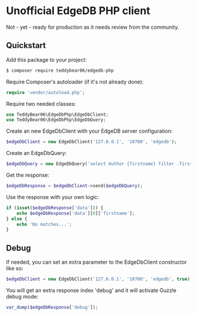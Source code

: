 # Unofficial EdgeDB PHP client

Not - yet - ready for production as it needs review from the community.

## Quickstart

Add this package to your project:

```bash
$ composer require teddybear06/edgedb-php
```

Require Composer's autoloader (if it's not already done):

```php
require 'vendor/autoload.php';
```

Require two needed classes:

```php
use TeddyBear06\EdgeDbPhp\EdgeDbClient;
use TeddyBear06\EdgeDbPhp\EdgeDbQuery;
```

Create an new EdgeDbClient with your EdgeDB server configuration:

```php
$edgeDbClient = new EdgeDbClient('127.0.0.1', '10700', 'edgedb');
```

Create an EdgeDbQuery:

```php
$edgeDbQuery = new EdgeDbQuery('select Author {firstname} filter .firstname = <str>$firstname;', ['firstname' => 'John']);
```

Get the response:

```php
$edgeDbResponse = $edgeDbClient->send($edgeDbQuery);
```

Use the response with your own logic:

```php
if (isset($edgeDbResponse['data'])) {
    echo $edgeDbResponse['data'][0]['firstname'];
} else {
    echo 'No matches...';
}
```

## Debug

If needed, you can set an extra parameter to the EdgeDbClient constructor like so:

```php
$edgeDbClient = new EdgeDbClient('127.0.0.1', '10700', 'edgedb', true);
```

You will get an extra response index 'debug' and it will activate Guzzle debug mode:

```php
var_dump($edgeDbResponse['debug']);
```